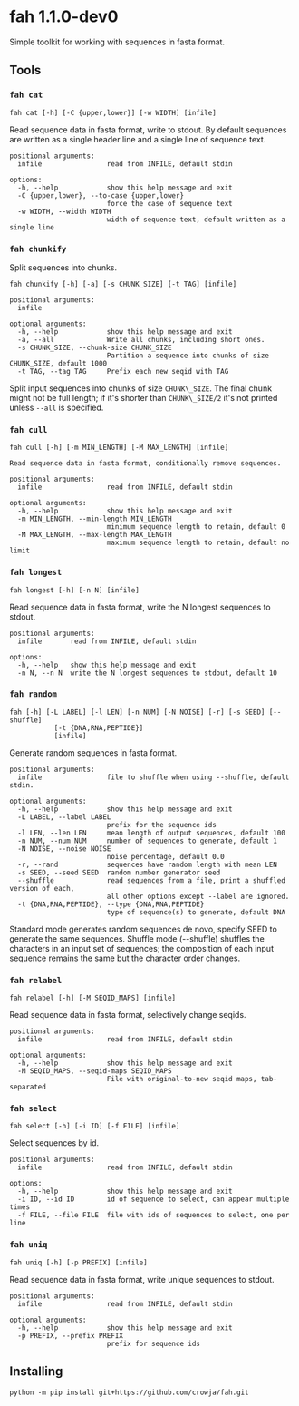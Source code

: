 # fah 1.1.0-dev0

Simple toolkit for working with sequences in fasta format.

## Tools

### `fah cat`

```
fah cat [-h] [-C {upper,lower}] [-w WIDTH] [infile]
```

Read sequence data in fasta format, write to stdout. By default sequences are written
as a single header line and a single line of sequence text.

```
positional arguments:
  infile                read from INFILE, default stdin

options:
  -h, --help            show this help message and exit
  -C {upper,lower}, --to-case {upper,lower}
                        force the case of sequence text
  -w WIDTH, --width WIDTH
                        width of sequence text, default written as a single line
```

### `fah chunkify`

Split sequences into chunks.

```
fah chunkify [-h] [-a] [-s CHUNK_SIZE] [-t TAG] [infile]
```

```
positional arguments:
  infile

optional arguments:
  -h, --help            show this help message and exit
  -a, --all             Write all chunks, including short ones.
  -s CHUNK_SIZE, --chunk-size CHUNK_SIZE
                        Partition a sequence into chunks of size CHUNK_SIZE, default 1000
  -t TAG, --tag TAG     Prefix each new seqid with TAG

```

Split input sequences into chunks of size `CHUNK\_SIZE`. The final chunk might not be
full length; if it's shorter than `CHUNK\_SIZE/2` it's not printed unless `--all` is
specified.

### `fah cull`

```
fah cull [-h] [-m MIN_LENGTH] [-M MAX_LENGTH] [infile]
```

```
Read sequence data in fasta format, conditionally remove sequences.

positional arguments:
  infile                read from INFILE, default stdin

optional arguments:
  -h, --help            show this help message and exit
  -m MIN_LENGTH, --min-length MIN_LENGTH
                        minimum sequence length to retain, default 0
  -M MAX_LENGTH, --max-length MAX_LENGTH
                        maximum sequence length to retain, default no limit
```

### `fah longest`

```
fah longest [-h] [-n N] [infile]
```

Read sequence data in fasta format, write the N longest sequences to stdout.

```
positional arguments:
  infile       read from INFILE, default stdin

options:
  -h, --help   show this help message and exit
  -n N, --n N  write the N longest sequences to stdout, default 10
```

### `fah random`

```
fah [-h] [-L LABEL] [-l LEN] [-n NUM] [-N NOISE] [-r] [-s SEED] [--shuffle]
           [-t {DNA,RNA,PEPTIDE}]
           [infile]
```

Generate random sequences in fasta format.

```
positional arguments:
  infile                file to shuffle when using --shuffle, default stdin.

optional arguments:
  -h, --help            show this help message and exit
  -L LABEL, --label LABEL
                        prefix for the sequence ids
  -l LEN, --len LEN     mean length of output sequences, default 100
  -n NUM, --num NUM     number of sequences to generate, default 1
  -N NOISE, --noise NOISE
                        noise percentage, default 0.0
  -r, --rand            sequences have random length with mean LEN
  -s SEED, --seed SEED  random number generator seed
  --shuffle             read sequences from a file, print a shuffled version of each,
                        all other options except --label are ignored.
  -t {DNA,RNA,PEPTIDE}, --type {DNA,RNA,PEPTIDE}
                        type of sequence(s) to generate, default DNA
```

Standard mode generates random sequences de novo, specify SEED to generate the same
sequences. Shuffle mode (--shuffle) shuffles the characters in an input set of
sequences; the composition of each input sequence remains the same but the character
order changes.

### `fah relabel`

```
fah relabel [-h] [-M SEQID_MAPS] [infile]
```

Read sequence data in fasta format, selectively change seqids.

```
positional arguments:
  infile                read from INFILE, default stdin

optional arguments:
  -h, --help            show this help message and exit
  -M SEQID_MAPS, --seqid-maps SEQID_MAPS
                        File with original-to-new seqid maps, tab-separated
```

### `fah select`

```
fah select [-h] [-i ID] [-f FILE] [infile]
```

Select sequences by id.

```
positional arguments:
  infile                read from INFILE, default stdin

options:
  -h, --help            show this help message and exit
  -i ID, --id ID        id of sequence to select, can appear multiple times
  -f FILE, --file FILE  file with ids of sequences to select, one per line
```

### `fah uniq`

```
fah uniq [-h] [-p PREFIX] [infile]
```

Read sequence data in fasta format, write unique sequences to stdout.

```
positional arguments:
  infile                read from INFILE, default stdin

optional arguments:
  -h, --help            show this help message and exit
  -p PREFIX, --prefix PREFIX
                        prefix for sequence ids
```

## Installing

```
python -m pip install git+https://github.com/crowja/fah.git
```
